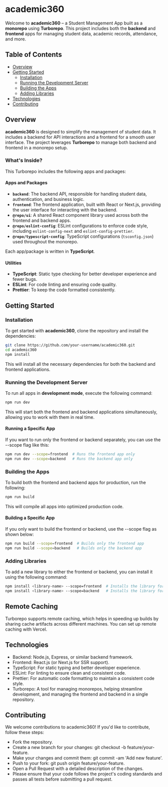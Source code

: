 # academic360

Welcome to **academic360** – a Student Management App built as a **monorepo** using **Turborepo**. This project includes both the **backend** and **frontend** apps for managing student data, academic records, attendance, and more.

## Table of Contents
- [Overview](#overview)
- [Getting Started](#getting-started)
  - [Installation](#installation)
  - [Running the Development Server](#running-the-development-server)
  - [Building the Apps](#building-the-apps)
  - [Adding Libraries](#adding-libraries)
- [Technologies](#technologies)
- [Contributing](#contributing)

## Overview

**academic360** is designed to simplify the management of student data. It includes a backend for API interactions and a frontend for a smooth user interface. The project leverages **Turborepo** to manage both backend and frontend in a monorepo setup.

### What's Inside?

This Turborepo includes the following apps and packages:

#### Apps and Packages
- **`backend`**: The backend API, responsible for handling student data, authentication, and business logic.
- **`frontend`**: The frontend application, built with React or Next.js, providing the user interface for interacting with the backend.
- **`@repo/ui`**: A shared React component library used across both the frontend and backend apps.
- **`@repo/eslint-config`**: ESLint configurations to enforce code style, including `eslint-config-next` and `eslint-config-prettier`.
- **`@repo/typescript-config`**: TypeScript configurations (`tsconfig.json`) used throughout the monorepo.

Each app/package is written in **TypeScript**.

#### Utilities
- **TypeScript**: Static type checking for better developer experience and fewer bugs.
- **ESLint**: For code linting and ensuring code quality.
- **Prettier**: To keep the code formatted consistently.

## Getting Started

### Installation

To get started with **academic360**, clone the repository and install the dependencies:

```bash
git clone https://github.com/your-username/academic360.git
cd academic360
npm install
```
This will install all the necessary dependencies for both the backend and frontend applications.

### Running the Development Server

To run all apps in **development mode**, execute the following command:

```bash
npm run dev
```

This will start both the frontend and backend applications simultaneously, allowing you to work with them in real time.

#### Running a Specific App
If you want to run only the frontend or backend separately, you can use the --scope flag like this:

```bash
npm run dev --scope=frontend  # Runs the frontend app only
npm run dev --scope=backend   # Runs the backend app only
```

### Building the Apps

To build both the frontend and backend apps for production, run the following:

```bash
npm run build
```

This will compile all apps into optimized production code.

#### Building a Specific App
If you only want to build the frontend or backend, use the --scope flag as shown below:

```bash
npm run build --scope=frontend  # Builds only the frontend app
npm run build --scope=backend   # Builds only the backend app
```

### Adding Libraries
To add a new library to either the frontend or backend, you can install it using the following command:
```bash
npm install <library-name> --scope=frontend  # Installs the library for the frontend
npm install <library-name> --scope=backend   # Installs the library for the backend
```

## Remote Caching
Turborepo supports remote caching, which helps in speeding up builds by sharing cache artifacts across different machines. You can set up remote caching with Vercel.

## Technologies
- Backend: Node.js, Express, or similar backend framework.
- Frontend: React.js (or Next.js for SSR support).
- TypeScript: For static typing and better developer experience.
- ESLint: For linting to ensure clean and consistent code.
- Prettier: For automatic code formatting to maintain a consistent code style.
- Turborepo: A tool for managing monorepos, helping streamline development, and managing the frontend and backend in a single repository.

## Contributing
We welcome contributions to academic360! If you'd like to contribute, follow these steps:
- Fork the repository.
- Create a new branch for your changes: git checkout -b feature/your-feature.
- Make your changes and commit them: git commit -am 'Add new feature'.
- Push to your fork: git push origin feature/your-feature.
- Open a Pull Request with a detailed description of the changes.
- Please ensure that your code follows the project's coding standards and passes all tests before submitting a pull request.